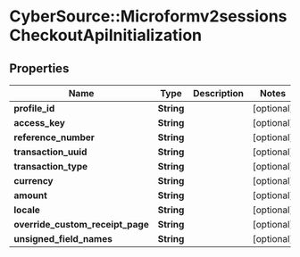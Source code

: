 # CyberSource::Microformv2sessionsCheckoutApiInitialization

## Properties
Name | Type | Description | Notes
------------ | ------------- | ------------- | -------------
**profile_id** | **String** |  | [optional] 
**access_key** | **String** |  | [optional] 
**reference_number** | **String** |  | [optional] 
**transaction_uuid** | **String** |  | [optional] 
**transaction_type** | **String** |  | [optional] 
**currency** | **String** |  | [optional] 
**amount** | **String** |  | [optional] 
**locale** | **String** |  | [optional] 
**override_custom_receipt_page** | **String** |  | [optional] 
**unsigned_field_names** | **String** |  | [optional] 


